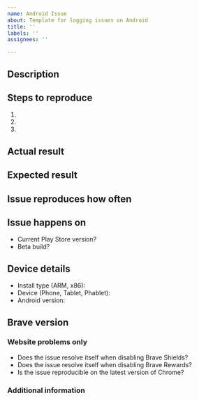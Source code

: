 ```yaml
---
name: Android Issue
about: Template for logging issues on Android
title: ''
labels: ''
assignees: ''

---
```


<!-- Have you searched for similar issues? Before submitting this issue, please check the open issues and add a note before logging a new issue. 

PLEASE USE THE TEMPLATE BELOW TO PROVIDE INFORMATION ABOUT THE ISSUE. 
INSUFFICIENT INFO WILL GET THE ISSUE CLOSED. IT WILL ONLY BE REOPENED AFTER SUFFICIENT INFO IS PROVIDED-->

## Description <!-- Provide a brief description of the issue -->


## Steps to reproduce <!-- Please add a series of steps to reproduce the issue -->

   1. 
   2. 
   3. 

## Actual result <!-- Please add screenshots if needed -->


## Expected result


## Issue reproduces how often <!-- [Easily reproduced/Intermittent issue/No steps to reproduce] -->


## Issue happens on <!-- Mention yes or no -->
   - Current Play Store version?
   - Beta build?

## Device details
   - Install type (ARM, x86):
   - Device (Phone, Tablet, Phablet):
   - Android version:
   
## Brave version


### Website problems only
- Does the issue resolve itself when disabling Brave Shields? 
- Does the issue resolve itself when disabling Brave Rewards?
- Is the issue reproducible on the latest version of Chrome? 

### Additional information
<!-- Any additional information, related issues, extra QA steps, configuration or data that might be necessary to reproduce the issue -->
